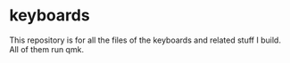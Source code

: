 # keyboards
This repository is for all the files of the keyboards and related stuff I build.
All of them run qmk.
